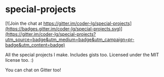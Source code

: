 # special-projects

[![Join the chat at https://gitter.im/coder-lg/special-projects](https://badges.gitter.im/coder-lg/special-projects.svg)](https://gitter.im/coder-lg/special-projects?utm_source=badge&utm_medium=badge&utm_campaign=pr-badge&utm_content=badge)

All the special projects I make. Includes gists too. Licensed under the MIT license too. :)

You can chat on Gitter too!
